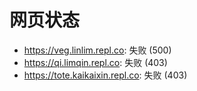 # 网页状态
- https://veg.linlim.repl.co: 失败 (500)
- https://qi.limqin.repl.co: 失败 (403)
- https://tote.kaikaixin.repl.co: 失败 (403)
